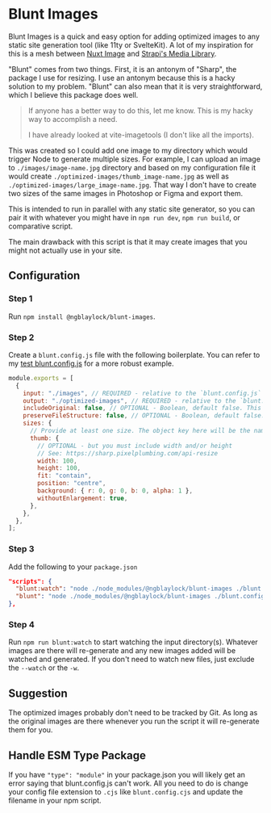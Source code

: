# Blunt Images

Blunt Images is a quick and easy option for adding optimized images to any static site generation tool (like 11ty or SvelteKit). A lot of my inspiration for this is a mesh between [Nuxt Image](https://image.nuxtjs.org/) and [Strapi's Media Library](https://strapi.io/features/media-library).

"Blunt" comes from two things. First, it is an antonym of "Sharp", the package I use for resizing. I use an antonym because this is a hacky solution to my problem. "Blunt" can also mean that it is very straightforward, which I believe this package does well.

> If anyone has a better way to do this, let me know. This is my hacky way to accomplish a need.
>
> I have already looked at vite-imagetools (I don't like all the imports).

This was created so I could add one image to my directory which would trigger Node to generate multiple sizes. For example, I can upload an image to `./images/image-name.jpg` directory and based on my configuration file it would create `./optimized-images/thumb_image-name.jpg` as well as `./optimized-images/large_image-name.jpg`. That way I don't have to create two sizes of the same images in Photoshop or Figma and export them.

This is intended to run in parallel with any static site generator, so you can pair it with whatever you might have in `npm run dev`, `npm run build`, or comparative script.

The main drawback with this script is that it may create images that you might not actually use in your site.

## Configuration

### Step 1

Run `npm install @ngblaylock/blunt-images`.

### Step 2

Create a `blunt.config.js` file with the following boilerplate. You can refer to my [test blunt.config.js](https://github.com/ngblaylock/blunt-images/blob/main/test/blunt.config.js) for a more robust example.

```js
module.exports = [
  {
    input: "./images", // REQUIRED - relative to the `blunt.config.js` file
    output: "./optimized-images", // REQUIRED - relative to the `blunt.config.js` file
    includeOriginal: false, // OPTIONAL - Boolean, default false. This will provide a optimized image at the original width and height (sizes have no effect here)
    preserveFileStructure: false, // OPTIONAL - Boolean, default false. If true, this will preserve the same folder structure in the output directory used in the input directory. If false, it will output all files directly under the output directory
    sizes: {
      // Provide at least one size. The object key here will be the name of the file prefix. All images generated with this example will be prefixed with 'thumb_'
      thumb: {
        // OPTIONAL - but you must include width and/or height
        // See: https://sharp.pixelplumbing.com/api-resize
        width: 100,
        height: 100,
        fit: "contain",
        position: "centre",
        background: { r: 0, g: 0, b: 0, alpha: 1 },
        withoutEnlargement: true,
      },
    },
  },
];
```

### Step 3

Add the following to your `package.json`

```json
"scripts": {
  "blunt:watch": "node ./node_modules/@ngblaylock/blunt-images ./blunt.config.js --watch", // Or use -w instead of --watch
  "blunt": "node ./node_modules/@ngblaylock/blunt-images ./blunt.config.js"
},
```

### Step 4

Run `npm run blunt:watch` to start watching the input directory(s). Whatever images are there will re-generate and any new images added will be watched and generated. If you don't need to watch new files, just exclude the `--watch` or the `-w`.

## Suggestion

The optimized images probably don't need to be tracked by Git. As long as the original images are there whenever you run the script it will re-generate them for you.

## Handle ESM Type Package

If you have `"type": "module"` in your package.json you will likely get an error saying that blunt.config.js can't work. All you need to do is change your config file extension to `.cjs` like `blunt.config.cjs` and update the filename in your npm script.
